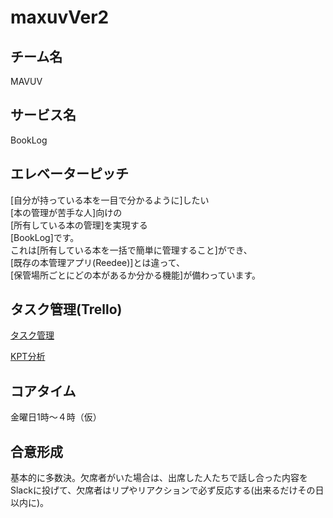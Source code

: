 # maxuvVer2

## チーム名

MAVUV

## サービス名

BookLog


## エレベーターピッチ

[自分が持っている本を一目で分かるように]したい  
[本の管理が苦手な人]向けの  
[所有している本の管理]を実現する  
[BookLog]です。  
これは[所有している本を一括で簡単に管理すること]ができ、  
[既存の本管理アプリ(Reedee)]とは違って、  
[保管場所ごとにどの本があるか分かる機能]が備わっています。 


## タスク管理(Trello)

[タスク管理](https://trello.com/b/VAOitPS1/%E3%82%BF%E3%82%B9%E3%82%AF)

[KPT分析](https://trello.com/b/ex4xKJVB/kpt)


## コアタイム

金曜日1時〜４時（仮）


## 合意形成

基本的に多数決。欠席者がいた場合は、出席した人たちで話し合った内容をSlackに投げて、欠席者はリプやリアクションで必ず反応する(出来るだけその日以内に)。
